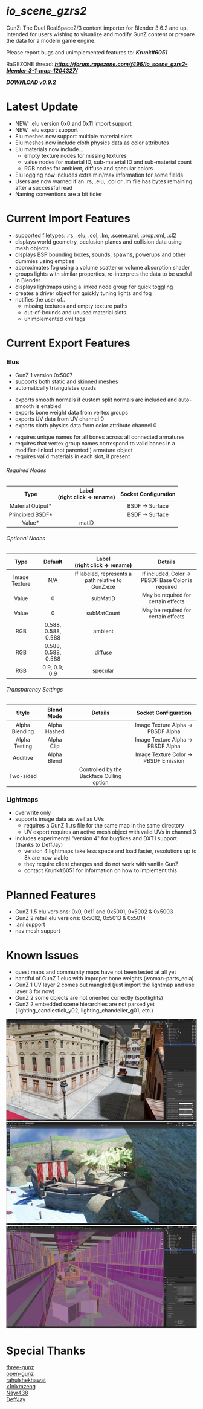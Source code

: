 # ***io_scene_gzrs2***

GunZ: The Duel RealSpace2/3 content importer for Blender 3.6.2 and up.  
Intended for users wishing to visualize and modify GunZ content or prepare the data for a modern game engine.

Please report bugs and unimplemented features to: ***Krunk#6051***

RaGEZONE thread: ***https://forum.ragezone.com/f496/io_scene_gzrs2-blender-3-1-map-1204327/***

[***DOWNLOAD v0.9.2***](https://github.com/Krunklehorn/io-scene-gzrs2/releases/download/v0.9.2/io_scene_gzrs2_v0.9.2.zip)


# Latest Update

* NEW: .elu version 0x0 and 0x11 import support
* NEW: .elu export support
* Elu meshes now support multiple material slots
* Elu meshes now include cloth physics data as color attributes
* Elu materials now include...
	* empty texture nodes for missing textures
	* value nodes for material ID, sub-material ID and sub-material count
	* RGB nodes for ambient, diffuse and specular colors
* Elu logging now includes extra min/max information for some fields
* Users are now warned if an .rs, .elu, .col or .lm file has bytes remaining after a successful read
* Naming conventions are a bit tidier


# Current Import Features

* supported filetypes: .rs, .elu, .col, .lm, .scene.xml, .prop.xml, .cl2
* displays world geometry, occlusion planes and collision data using mesh objects
* displays BSP bounding boxes, sounds, spawns, powerups and other dummies using empties
* approximates fog using a volume scatter or volume absorption shader
* groups lights with similar properties, re-interprets the data to be useful in Blender
* displays lightmaps using a linked node group for quick toggling
* creates a driver object for quickly tuning lights and fog
* notifies the user of..
  * missing textures and empty texture paths
  * out-of-bounds and unused material slots
  * unimplemented xml tags


# Current Export Features

### Elus

* GunZ 1 version 0x5007
* supports both static and skinned meshes
* automatically triangulates quads

<!-- -->

* exports smooth normals if custom split normals are included and auto-smooth is enabled
* exports bone weight data from vertex groups
* exports UV data from UV channel 0
* exports cloth physics data from color attribute channel 0

<!-- -->


* requires unique names for all bones across all connected armatures
* requires that vertex group names correspond to valid bones in a modifier-linked (not parented!) armature object
* requires valid materials in each slot, if present

###### Required Nodes

| Type | Label<br />(right click -> rename) | Socket Configuration |
| :---: | :---: | :---: |
| Material Output* || BSDF -> Surface |
| Principled BSDF* || BSDF -> Surface |
| Value* | matID ||

###### Optional Nodes

| Type | Default | Label<br />(right click -> rename) | Details |
| :---: | :---: | :---: | :---: |
| Image Texture | N/A | If labeled, represents a path relative to GunZ.exe | If included, Color -> PBSDF Base Color is required |
| Value | 0 | subMatID | May be required for certain effects |
| Value | 0 | subMatCount | May be required for certain effects |
| RGB | 0.588, 0.588, 0.588 | ambient ||
| RGB | 0.588, 0.588, 0.588 | diffuse ||
| RGB | 0.9, 0.9, 0.9 | specular ||

###### Transparency Settings

| Style | Blend Mode | Details | Socket Configuration |
| :---: | :---: | :---: | :---: |
| Alpha Blending | Alpha Hashed || Image Texture Alpha -> PBSDF Alpha |
| Alpha Testing | Alpha Clip || Image Texture Alpha -> PBSDF Alpha |
| Additive | Alpha Blend || Image Texture Color -> PBSDF Emission |
| Two-sided || Controlled by the Backface Culling option ||

### Lightmaps

* overwrite only
* supports image data as well as UVs
  * requires a GunZ 1 .rs file for the same map in the same directory
  * UV export requires an active mesh object with valid UVs in channel 3
* includes experimental "version 4" for bugfixes and DXT1 support (thanks to DeffJay)
  * version 4 lightmaps take less space and load faster, resolutions up to 8k are now viable
  * they require client changes and do not work with vanilla GunZ
  * contact Krunk#6051 for information on how to implement this

# Planned Features

* GunZ 1.5 elu versions: 0x0, 0x11 and 0x5001, 0x5002 & 0x5003
* GunZ 2 retail elu versions: 0x5012, 0x5013 & 0x5014
* .ani support
* nav mesh support


# Known Issues

* quest maps and community maps have not been tested at all yet
* handful of GunZ 1 elus with improper bone weights (woman-parts_eola)
* GunZ 1 UV layer 2 comes out mangled (just import the lightmap and use layer 3 for now)
* GunZ 2 some objects are not oriented correctly (spotlights)
* GunZ 2 embedded scene hierarchies are not parsed yet (lighting_candlestick_y02, lighting_chandelier_g01, etc.)


![Preview](meta/preview_220327_1.jpg)
![Preview](meta/preview_220420.jpg)
![Preview](meta/preview_220327_3.jpg)


# Special Thanks

[three-gunz](https://github.com/LostMyCode/three-gunz)  
[open-gunz](https://github.com/open-gunz/ogz-source)  
[rahulshekhawat](https://github.com/rahulshekhawat/blender-elu-ani-importer)  
[x1nixmzeng](https://github.com/x1nixmzeng/z3ResEx)  
[Nayr438](https://github.com/Nayr438)  
[DeffJay](https://github.com/Jetman823)  

